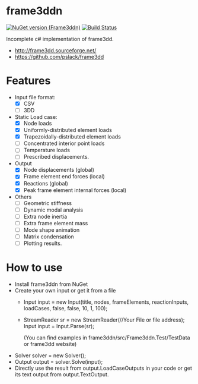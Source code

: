# frame3ddn
[![NuGet version (Frame3ddn)](https://img.shields.io/nuget/v/Frame3ddn.svg?style=flat-square)](https://www.nuget.org/packages/Frame3ddn/)
[![Build Status](https://travis-ci.org/ssippe/frame3ddn.png)](https://travis-ci.org/ssippe/frame3ddn)

Incomplete c# implementation of frame3dd. 


* http://frame3dd.sourceforge.net/
* https://github.com/pslack/frame3dd

# Features
- Input file format:
  - [X] CSV
  - [ ] 3DD
- Static Load case:
  - [X] Node loads
  - [X] Uniformly-distributed element loads
  - [X] Trapezoidally-distributed element loads
  - [ ] Concentrated interior point loads
  - [ ] Temperature loads
  - [ ] Prescribed displacements.
- Output
  - [X] Node displacements (global)
  - [X] Frame element end forces (local)
  - [X] Reactions (global)
  - [X] Peak frame element internal forces (local)
- Others
  - [ ] Geometric stiffness
  - [ ] Dynamic modal analysis
  - [ ] Extra node inertia
  - [ ] Extra frame element mass
  - [ ] Mode shape animation
  - [ ] Matrix condensation
  - [ ] Plotting results.
 
 # How to use
 * Install frame3ddn from NuGet
 * Create your own input or get it from a file
    - Input input = new Input(title, nodes, frameElements, reactionInputs, loadCases, false, false, 10, 1, 100);
    - StreamReader sr = new StreamReader(//Your File or file address); Input input = Input.Parse(sr);
      
      (You can find examples in frame3ddn/src/Frame3ddn.Test/TestData or frame3dd website)
 * Solver solver = new Solver();
 * Output output = solver.Solve(input);
 * Directly use the result from output.LoadCaseOutputs in your code or get its text output from output.TextOutput.
 

